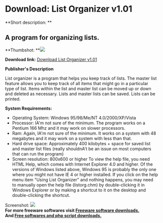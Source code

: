 # Download: List Organizer v1.01

**Short description: **

## A program for organizing lists.

  
**Thumbshot: **![](http://www.freewarefiles.com/screenshot/listorgnzr101_md.gif)   
  
**Download link:** [Download List Organizer v1.01](http://freesoftwares.boysofts.com/List-Organizer-V_program_37829.html)  
  

**Publisher's Description**  
  

List organizer is a program that helps you keep track of lists. The master
list feature allows you to keep track of all items that might go in a
particular type of list. Items within the list and master list can be moved up
or down and deleted as necessary. Lists and master lists can be saved. Lists
can be printed.

**System Requirements:**

  * Operating System: Windows 95/98/Me/NT 4.0/2000/XP/Vista 
  * Processor: IA'm not sure of the minimum. The program works on a Pentium 166 Mhz and it may work on slower processors. 
  * Ram: Again, IA'm not sure of the minimum. It works on a system with 48 megabytes and it may work on a system with less than that. 
  * Hard drive space: Approximately 400 kilobytes + space for saved list and master list files (really shouldnA't be an issue on most computers that can run the program) 
  * Screen resolution: 800x600 or higher 
To view the help file, you need HTML Help, which comes with Internet Explorer
4.0 and higher. Of the versions of Windows listed above, Windows 95 is
probably the only one where you might not have IE 4 or higher installed. If
you click on the help menu item "Using List Organizer" and nothing happens,
you may need to manually open the help file (listorg.chm) by double-clicking
it in Windows Explorer or by making a shortcut to it on the desktop and
double-clicking the shortcut.

  
  
Screenshot: ![](http://www.freewarefiles.com/screenshot/listorgnzr101.gif)  
**For more freeware softwares visit [Freeware software downloads.](http://freesoftwares.boysofts.com/)**   
**And [Free softwares and php script downloads.](http://www.boysofts.com/)**

